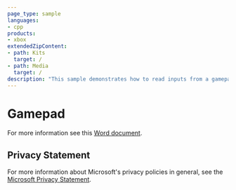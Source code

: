 ```yaml
---
page_type: sample
languages:
- cpp
products:
- xbox
extendedZipContent:
- path: Kits
  target: /
- path: Media
  target: /
description: "This sample demonstrates how to read inputs from a gamepad on the Xbox One."
---
```


# Gamepad

For more information see this [Word document](https://github.com/microsoft/Xbox-ATG-Samples/blob/master/XDKSamples/System/Gamepad/Readme.docx).

## Privacy Statement

For more information about Microsoft's privacy policies in general, see the [Microsoft Privacy Statement](https://privacy.microsoft.com/en-us/privacystatement/).

